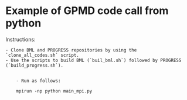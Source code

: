 Example of GPMD code call from python 
=====================================


Instructions: 

	- Clone BML and PROGRESS repositories by using the `clone_all_codes.sh` script.
	- Use the scripts to build BML (`buil_bml.sh`) followed by PROGRESS (`build_progress.sh`).


        - Run as follows: 
		
		mpirun -np python main_mpi.py	


